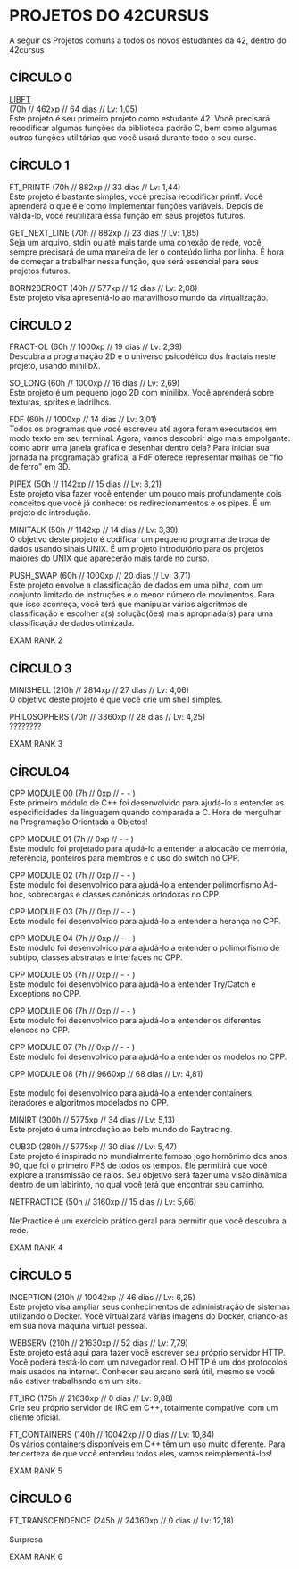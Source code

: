 <h1>PROJETOS DO 42CURSUS</h1>
A seguir os Projetos comuns a todos os novos estudantes da 42, dentro do 42cursus<br>
<h2>CÍRCULO 0</h2>


<a href="https://github.com/danielmourajc/42cursus/tree/main/01%20LIBFT">LIBFT</a><br>
(70h // 462xp // 64 dias // Lv: 1,05)<br>
Este projeto é seu primeiro projeto como estudante 42. Você precisará recodificar algumas funções da biblioteca padrão C, bem como algumas outras funções utilitárias que você usará durante todo o seu curso.

<h2>CÍRCULO 1</h2>

FT_PRINTF		(70h // 882xp // 33 dias // Lv: 1,44)<br>
Este projeto é bastante simples, você precisa recodificar printf. Você aprenderá o que é e como implementar funções variáveis. Depois de validá-lo, você reutilizará essa função em seus projetos futuros.

GET_NEXT_LINE	(70h // 882xp // 23 dias // Lv: 1,85)<br>
Seja um arquivo, stdin ou até mais tarde uma conexão de rede, você sempre precisará de uma maneira de ler o conteúdo linha por linha. É hora de começar a trabalhar nessa função, que será essencial para seus projetos futuros.

BORN2BEROOT		(40h // 577xp // 12 dias // Lv: 2,08)<br>
Este projeto visa apresentá-lo ao maravilhoso mundo da virtualização.


<h2>CÍRCULO 2</h2>

FRACT-OL	(60h // 1000xp // 19 dias // Lv: 2,39)<br>
Descubra a programação 2D e o universo psicodélico dos fractais neste projeto, usando minilibX.

SO_LONG		(60h // 1000xp // 16 dias // Lv: 2,69)<br>
Este projeto é um pequeno jogo 2D com minilibx. Você aprenderá sobre texturas, sprites e ladrilhos.

FDF			(60h // 1000xp // 14 dias // Lv: 3,01)<br>
Todos os programas que você escreveu até agora foram executados em modo texto em seu terminal. Agora, vamos descobrir algo mais empolgante: como abrir uma janela gráfica e desenhar dentro dela? Para iniciar sua jornada na programação gráfica, a FdF oferece representar malhas de “fio de ferro” em 3D.

PIPEX		(50h // 1142xp // 15 dias // Lv: 3,21)<br>
Este projeto visa fazer você entender um pouco mais profundamente dois conceitos que você já conhece: os redirecionamentos e os pipes. É um projeto de introdução.

MINITALK	(50h // 1142xp // 14 dias // Lv: 3,39)<br>
O objetivo deste projeto é codificar um pequeno programa de troca de dados usando sinais UNIX. É um projeto introdutório para os projetos maiores do UNIX que aparecerão mais tarde no curso.

PUSH_SWAP	(60h // 1000xp // 20 dias // Lv: 3,71)<br>
Este projeto envolve a classificação de dados em uma pilha, com um conjunto limitado de instruções e o menor número de movimentos. Para que isso aconteça, você terá que manipular vários algoritmos de classificação e escolher a(s) solução(ões) mais apropriada(s) para uma classificação de dados otimizada.

EXAM RANK 2

<h2>CÍRCULO 3</h2>

MINISHELL		(210h // 2814xp // 27 dias // Lv: 4,06)<br>
O objetivo deste projeto é que você crie um shell simples.

PHILOSOPHERS	(70h // 3360xp // 28 dias // Lv: 4,25)<br>
????????

EXAM RANK 3

<h2>CÍRCULO4</h2>

CPP MODULE 00	(7h // 0xp // - - )<br>
Este primeiro módulo de C++ foi desenvolvido para ajudá-lo a entender as especificidades da linguagem quando comparada a C. Hora de mergulhar na Programação Orientada a Objetos!

CPP MODULE 01	(7h // 0xp // - - )<br>
Este módulo foi projetado para ajudá-lo a entender a alocação de memória, referência, ponteiros para membros e o uso do switch no CPP.

CPP MODULE 02	(7h // 0xp // - - )<br>
Este módulo foi desenvolvido para ajudá-lo a entender polimorfismo Ad-hoc, sobrecargas e classes canônicas ortodoxas no CPP.

CPP MODULE 03	(7h // 0xp // - - )<br>
Este módulo foi desenvolvido para ajudá-lo a entender a herança no CPP.

CPP MODULE 04	(7h // 0xp // - - )<br>
Este módulo foi desenvolvido para ajudá-lo a entender o polimorfismo de subtipo, classes abstratas e interfaces no CPP.

CPP MODULE 05	(7h // 0xp // - - )<br>
Este módulo foi desenvolvido para ajudá-lo a entender Try/Catch e Exceptions no CPP.

CPP MODULE 06	(7h // 0xp // - - )<br>
Este módulo foi desenvolvido para ajudá-lo a entender os diferentes elencos no CPP.

CPP MODULE 07	(7h // 0xp // - - )<br>
Este módulo foi desenvolvido para ajudá-lo a entender os modelos no CPP.

CPP MODULE 08	(7h // 9660xp // 68 dias // Lv: 4,81) <br>	
Este módulo foi desenvolvido para ajudá-lo a entender containers, iteradores e algoritmos modelados no CPP.

MINIRT			(300h // 5775xp // 34 dias // Lv: 5,13)<br>
Este projeto é uma introdução ao belo mundo do Raytracing.

CUB3D			(280h // 5775xp // 30 dias // Lv: 5,47)<br>
Este projeto é inspirado no mundialmente famoso jogo homônimo dos anos 90, que foi o primeiro FPS de todos os tempos. Ele permitirá que você explore a transmissão de raios. Seu objetivo será fazer uma visão dinâmica dentro de um labirinto, no qual você terá que encontrar seu caminho.

NETPRACTICE		(50h // 3160xp // 15 dias // Lv: 5,66)<br>	
NetPractice é um exercício prático geral para permitir que você descubra a rede.

EXAM RANK 4

<h2>CÍRCULO 5</h2>

INCEPTION		(210h // 10042xp // 46 dias // Lv: 6,25)<br>
Este projeto visa ampliar seus conhecimentos de administração de sistemas utilizando o Docker. Você virtualizará várias imagens do Docker, criando-as em sua nova máquina virtual pessoal.

WEBSERV			(210h // 21630xp // 52 dias // Lv: 7,79)<br>
Este projeto está aqui para fazer você escrever seu próprio servidor HTTP. Você poderá testá-lo com um navegador real. O HTTP é um dos protocolos mais usados na internet. Conhecer seu arcano será útil, mesmo se você não estiver trabalhando em um site.

FT_IRC			(175h // 21630xp // 0 dias // Lv: 9,88)<br>
Crie seu próprio servidor de IRC em C++, totalmente compatível com um cliente oficial.

FT_CONTAINERS	(140h // 10042xp // 0 dias // Lv: 10,84)<br>
Os vários containers disponíveis em C++ têm um uso muito diferente. Para ter certeza de que você entendeu todos eles, vamos reimplementá-los!

EXAM RANK 5

<h2>CÍRCULO 6</h2>

FT_TRANSCENDENCE	(245h // 24360xp // 0 dias // Lv: 12,18)<br>	
Surpresa

EXAM RANK 6
